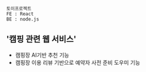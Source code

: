 `토이프로젝트`<br>
`FE : React`<br>
`BE : node.js`<br>

<h2>'캠핑 관련 웹 서비스'</h2>

- 캠핑장 AI기반 추천 기능<br>
- 캠핑장 이용 리뷰 기반으로 예약자 사전 준비 도우미 기능<br>
</div><br>
